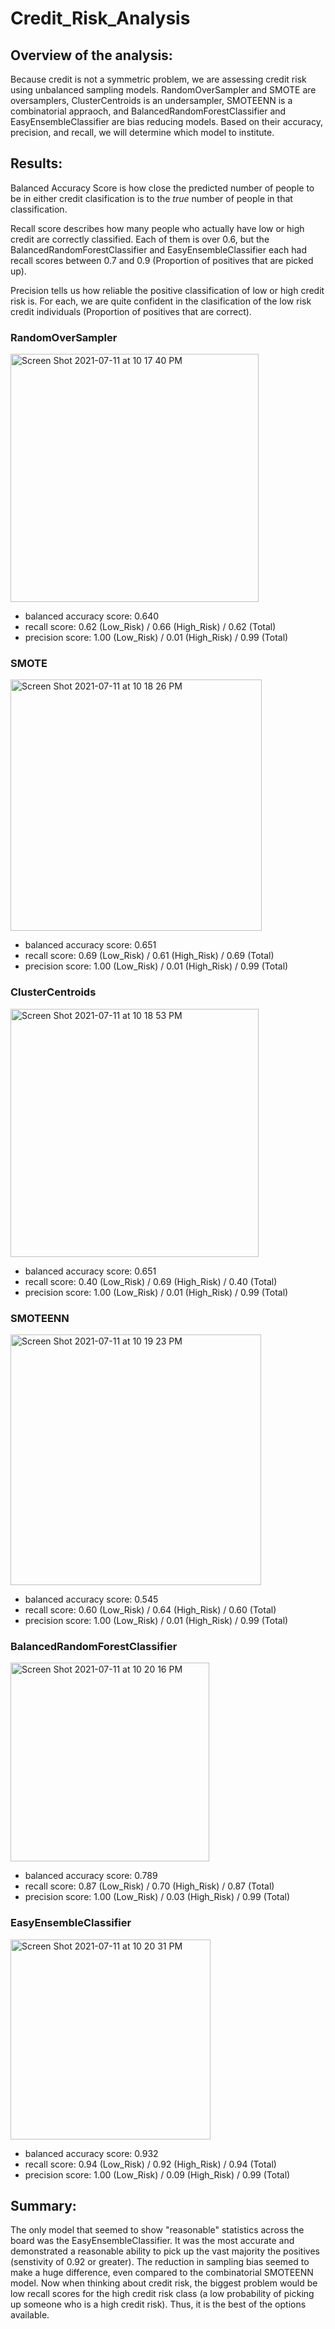 # Credit_Risk_Analysis

## Overview of the analysis: 

Because credit is not a symmetric problem, we are assessing credit risk using unbalanced sampling models. RandomOverSampler and SMOTE are oversamplers, ClusterCentroids is an undersampler, SMOTEENN is a combinatorial appraoch, and BalancedRandomForestClassifier and EasyEnsembleClassifier are bias reducing models. Based on their accuracy, precision, and recall, we will determine which model to institute. 



## Results: 

Balanced Accuracy Score is how close the predicted number of people to be in either credit clasification is to the *true* number of people in that classification. 

Recall score describes how many people who actually have low or high credit are correctly classified. Each of them is over 0.6, but the BalancedRandomForestClassifier and EasyEnsembleClassifier each had recall scores between 0.7 and 0.9 (Proportion of positives that are picked up). 

Precision tells us how reliable the positive classification of low or high credit risk is. For each, we are quite confident in the clasification of the low risk credit individuals (Proportion of positives that are correct). 


### RandomOverSampler

<img width="397" alt="Screen Shot 2021-07-11 at 10 17 40 PM" src="https://user-images.githubusercontent.com/80495710/125221176-dc5cb600-e295-11eb-9493-7b5b6754e322.png">


  - balanced accuracy score: 0.640
  - recall score: 0.62 (Low_Risk) / 0.66 (High_Risk) / 0.62 (Total)
  - precision score: 1.00 (Low_Risk) / 0.01 (High_Risk) / 0.99 (Total)




### SMOTE

<img width="402" alt="Screen Shot 2021-07-11 at 10 18 26 PM" src="https://user-images.githubusercontent.com/80495710/125221233-eed6ef80-e295-11eb-9c60-bce128c9077c.png">


  - balanced accuracy score: 0.651
  - recall score: 0.69 (Low_Risk) / 0.61 (High_Risk) / 0.69 (Total)
  - precision score: 1.00 (Low_Risk) / 0.01 (High_Risk) / 0.99 (Total)




### ClusterCentroids

<img width="397" alt="Screen Shot 2021-07-11 at 10 18 53 PM" src="https://user-images.githubusercontent.com/80495710/125221279-ff876580-e295-11eb-8e6e-3d285859bbca.png">


  - balanced accuracy score: 0.651
  - recall score: 0.40 (Low_Risk) / 0.69 (High_Risk) / 0.40 (Total)
  - precision score: 1.00 (Low_Risk) / 0.01 (High_Risk) / 0.99 (Total)





### SMOTEENN

<img width="401" alt="Screen Shot 2021-07-11 at 10 19 23 PM" src="https://user-images.githubusercontent.com/80495710/125221327-12019f00-e296-11eb-9d62-c0dce15147fb.png">


  - balanced accuracy score: 0.545
  - recall score: 0.60 (Low_Risk) / 0.64 (High_Risk) / 0.60 (Total)
  - precision score: 1.00 (Low_Risk) / 0.01 (High_Risk) / 0.99 (Total)



### BalancedRandomForestClassifier

<img width="318" alt="Screen Shot 2021-07-11 at 10 20 16 PM" src="https://user-images.githubusercontent.com/80495710/125221482-407f7a00-e296-11eb-9068-7157a29fd21b.png">


  - balanced accuracy score: 0.789
  - recall score: 0.87 (Low_Risk) / 0.70 (High_Risk) / 0.87 (Total)
  - precision score: 1.00 (Low_Risk) / 0.03 (High_Risk) / 0.99 (Total)



### EasyEnsembleClassifier

<img width="320" alt="Screen Shot 2021-07-11 at 10 20 31 PM" src="https://user-images.githubusercontent.com/80495710/125221494-44130100-e296-11eb-9710-bc7952933abc.png">


  - balanced accuracy score: 0.932
  - recall score: 0.94 (Low_Risk) / 0.92 (High_Risk) / 0.94 (Total)
  - precision score: 1.00 (Low_Risk) / 0.09 (High_Risk) / 0.99 (Total)

## Summary: 

The only model that seemed to show "reasonable" statistics across the board was the EasyEnsembleClassifier. It was the most accurate and demonstrated a reasonable ability to pick up the vast majority the positives (senstivity of 0.92 or greater). The reduction in sampling bias seemed to make a huge difference, even compared to the combinatorial SMOTEENN model. Now when thinking about credit risk, the biggest problem would be low recall scores for the high credit risk class (a low probability of picking up someone who is a high credit risk). Thus, it is the best of the options available. 

